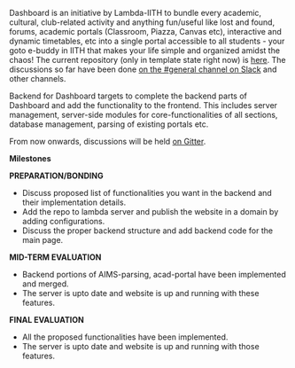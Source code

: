 Dashboard is an initiative by Lambda-IITH to bundle every academic, cultural, club-related activity and anything fun/useful like lost and found, forums, academic portals (Classroom, Piazza, Canvas etc), interactive and dynamic timetables, etc into a single portal accessible to all students - your goto e-buddy in IITH that makes your life simple and organized amidst the chaos! The current repository (only in template state right now) is [here](https://github.com/LambdaIITH/Dashboard). The discussions so far have been done [on the #general channel on Slack](https://dashboard-lambda.slack.com/messages/general/) and other channels.

Backend for Dashboard targets to complete the backend parts of Dashboard and add the functionality to the frontend.
This includes server management, server-side modules for core-functionalities of all sections, database management, parsing of existing portals etc. 

From now onwards, discussions will be held [on Gitter](https://gitter.im/lambda_iith/LambdaSoC).

**Milestones**

**PREPARATION/BONDING**

- Discuss proposed list of functionalities you want in the backend and their implementation details. 
- Add the repo to lambda server and publish the website in a domain by adding configurations.
- Discuss the proper backend structure and add backend code for the main page.
  
**MID-TERM EVALUATION**

- Backend portions of AIMS-parsing, acad-portal have been implemented and merged.
- The server is upto date and website is up and running with these features. 

**FINAL EVALUATION**

- All the proposed functionalities have been implemented. 
- The server is upto date and website is up and running with those features.

